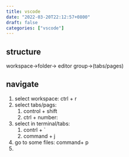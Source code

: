 ```yaml
---
title: vscode
date: "2022-03-20T22:12:57+0800"
draft: false
categories: ["vscode"]
---
```



## structure

workspace->folder->  editor group->(tabs/pages)

## **navigate**

1. select workspace: ctrl + r
2. select  tabs/pags:
   1. control + shift
   2. ctrl + number:
3. select in terminal/tabs:
   1. contrl + `
   2. command + j
4. go to some files:  command+ p
5.
